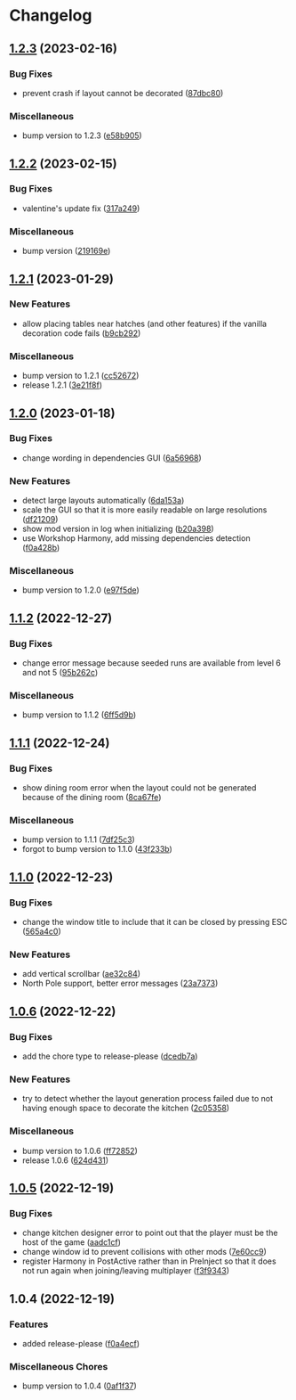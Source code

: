 # Changelog

## [1.2.3](https://github.com/OndrejNepozitek/KitchenDesigner/compare/v1.2.2...v1.2.3) (2023-02-16)


### Bug Fixes

* prevent crash if layout cannot be decorated ([87dbc80](https://github.com/OndrejNepozitek/KitchenDesigner/commit/87dbc8020a0812381117b0074018d5adad35c58f))


### Miscellaneous

* bump version to 1.2.3 ([e58b905](https://github.com/OndrejNepozitek/KitchenDesigner/commit/e58b9050f026697e3cb5d5e3d9b663b48b075cd6))

## [1.2.2](https://github.com/OndrejNepozitek/KitchenDesigner/compare/v1.2.1...v1.2.2) (2023-02-15)


### Bug Fixes

* valentine's update fix ([317a249](https://github.com/OndrejNepozitek/KitchenDesigner/commit/317a249b8430ac7d4fa9f5552005d4486651878c))


### Miscellaneous

* bump version ([219169e](https://github.com/OndrejNepozitek/KitchenDesigner/commit/219169e356a6f348f84fb87662d9764648355417))

## [1.2.1](https://github.com/OndrejNepozitek/KitchenDesigner/compare/v1.2.0...v1.2.1) (2023-01-29)


### New Features

* allow placing tables near hatches (and other features) if the vanilla decoration code fails ([b9cb292](https://github.com/OndrejNepozitek/KitchenDesigner/commit/b9cb29215cb210cb15f6268c0d618cc8c6e334d8))


### Miscellaneous

* bump version to 1.2.1 ([cc52672](https://github.com/OndrejNepozitek/KitchenDesigner/commit/cc52672e492300538e15dee66cde00d36ebca5ab))
* release 1.2.1 ([3e21f8f](https://github.com/OndrejNepozitek/KitchenDesigner/commit/3e21f8f1d9479aaa64f8b19e1b9bd0862d95acca))

## [1.2.0](https://github.com/OndrejNepozitek/KitchenDesigner/compare/v1.1.2...v1.2.0) (2023-01-18)


### Bug Fixes

* change wording in dependencies GUI ([6a56968](https://github.com/OndrejNepozitek/KitchenDesigner/commit/6a56968dad64e9036baebe43168512955bc17c1f))


### New Features

* detect large layouts automatically ([6da153a](https://github.com/OndrejNepozitek/KitchenDesigner/commit/6da153a45bacbaa31a78f581cba83a71b3829460))
* scale the GUI so that it is more easily readable on large resolutions ([df21209](https://github.com/OndrejNepozitek/KitchenDesigner/commit/df21209817fb6c4db5d7ec097fafe632e72987fa))
* show mod version in log when initializing ([b20a398](https://github.com/OndrejNepozitek/KitchenDesigner/commit/b20a398e7156ae4a01ac3f6cb6516c8436e6b348))
* use Workshop Harmony, add missing dependencies detection ([f0a428b](https://github.com/OndrejNepozitek/KitchenDesigner/commit/f0a428b584d517488aea8652331a2c7cae1a5d92))


### Miscellaneous

* bump version to 1.2.0 ([e97f5de](https://github.com/OndrejNepozitek/KitchenDesigner/commit/e97f5de1a2684fe09ca57dfc817fcf9164205159))

## [1.1.2](https://github.com/OndrejNepozitek/KitchenDesigner/compare/v1.1.1...v1.1.2) (2022-12-27)


### Bug Fixes

* change error message because seeded runs are available from level 6 and not 5 ([95b262c](https://github.com/OndrejNepozitek/KitchenDesigner/commit/95b262cce1301edc59e0f955fa85af91f2f7920d))


### Miscellaneous

* bump version to 1.1.2 ([6ff5d9b](https://github.com/OndrejNepozitek/KitchenDesigner/commit/6ff5d9b9ae7ece75ee141f838affe689f447ce04))

## [1.1.1](https://github.com/OndrejNepozitek/KitchenDesigner/compare/v1.1.0...v1.1.1) (2022-12-24)


### Bug Fixes

* show dining room error when the layout could not be generated because of the dining room ([8ca67fe](https://github.com/OndrejNepozitek/KitchenDesigner/commit/8ca67fe8dacbcf99b1d034d838b7177b70d87117))


### Miscellaneous

* bump version to 1.1.1 ([7df25c3](https://github.com/OndrejNepozitek/KitchenDesigner/commit/7df25c3735afe842e2a79c91a9e6f6b3abc24dac))
* forgot to bump version to 1.1.0 ([43f233b](https://github.com/OndrejNepozitek/KitchenDesigner/commit/43f233bdae8e93b8b7d43ca2771d32ca5cdee80c))

## [1.1.0](https://github.com/OndrejNepozitek/KitchenDesigner/compare/v1.0.6...v1.1.0) (2022-12-23)


### Bug Fixes

* change the window title to include that it can be closed by pressing ESC ([565a4c0](https://github.com/OndrejNepozitek/KitchenDesigner/commit/565a4c02cafdf8ea89934cf5a2364617aa39aba0))


### New Features

* add vertical scrollbar ([ae32c84](https://github.com/OndrejNepozitek/KitchenDesigner/commit/ae32c8423908a27181ac53b482675a1945bb1379))
* North Pole support, better error messages ([23a7373](https://github.com/OndrejNepozitek/KitchenDesigner/commit/23a7373b3165a223cff4a6c9b23491ed5219b86f))

## [1.0.6](https://github.com/OndrejNepozitek/KitchenDesigner/compare/v1.0.5...v1.0.6) (2022-12-22)


### Bug Fixes

* add the chore type to release-please ([dcedb7a](https://github.com/OndrejNepozitek/KitchenDesigner/commit/dcedb7a3423bae40f3b55a96e21a0fbaae51d8e7))


### New Features

* try to detect whether the layout generation process failed due to not having enough space to decorate the kitchen ([2c05358](https://github.com/OndrejNepozitek/KitchenDesigner/commit/2c0535807ddfd576c28b8827353a9649093fdae8))


### Miscellaneous

* bump version to 1.0.6 ([ff72852](https://github.com/OndrejNepozitek/KitchenDesigner/commit/ff72852fad4f3a55d2c6c87505079111e5d162db))
* release 1.0.6 ([624d431](https://github.com/OndrejNepozitek/KitchenDesigner/commit/624d4313f577c5ea4f70dd0e724487e1afbbda19))

## [1.0.5](https://github.com/OndrejNepozitek/KitchenDesigner/compare/v1.0.4...v1.0.5) (2022-12-19)


### Bug Fixes

* change kitchen designer error to point out that the player must be the host of the game ([aadc1cf](https://github.com/OndrejNepozitek/KitchenDesigner/commit/aadc1cf8a4ef9604333e9e8b3f76dce50cc52b18))
* change window id to prevent collisions with other mods ([7e60cc9](https://github.com/OndrejNepozitek/KitchenDesigner/commit/7e60cc9a6b357a9e65612912ec8f07fa3d886369))
* register Harmony in PostActive rather than in PreInject so that it does not run again when joining/leaving multiplayer ([f3f9343](https://github.com/OndrejNepozitek/KitchenDesigner/commit/f3f93430cb4b5d640fadd1ec6abdafa3d18340c4))

## 1.0.4 (2022-12-19)


### Features

* added release-please ([f0a4ecf](https://github.com/OndrejNepozitek/KitchenDesigner/commit/f0a4ecf01af9a5e2ffe5fdd01be2c2dead219360))


### Miscellaneous Chores

* bump version to 1.0.4 ([0af1f37](https://github.com/OndrejNepozitek/KitchenDesigner/commit/0af1f374c9b73bb936fbd19399138ee18d8296fa))
